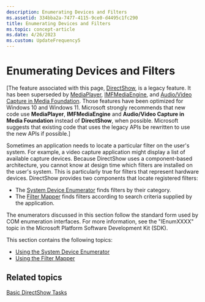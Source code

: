 ```yaml
---
description: Enumerating Devices and Filters
ms.assetid: 334bba2a-7477-4115-9ce0-d4495c1fc290
title: Enumerating Devices and Filters
ms.topic: concept-article
ms.date: 4/26/2023
ms.custom: UpdateFrequency5
---
```


# Enumerating Devices and Filters

\[The feature associated with this page, [DirectShow](/windows/win32/directshow/directshow), is a legacy feature. It has been superseded by [MediaPlayer](/uwp/api/Windows.Media.Playback.MediaPlayer), [IMFMediaEngine](/windows/win32/api/mfmediaengine/nn-mfmediaengine-imfmediaengine), and [Audio/Video Capture in Media Foundation](/windows/win32/medfound/audio-video-capture-in-media-foundation). Those features have been optimized for Windows 10 and Windows 11. Microsoft strongly recommends that new code use **MediaPlayer**, **IMFMediaEngine** and **Audio/Video Capture in Media Foundation** instead of **DirectShow**, when possible. Microsoft suggests that existing code that uses the legacy APIs be rewritten to use the new APIs if possible.\]

Sometimes an application needs to locate a particular filter on the user's system. For example, a video capture application might display a list of available capture devices. Because DirectShow uses a component-based architecture, you cannot know at design time which filters are installed on the user's system. This is particularly true for filters that represent hardware devices. DirectShow provides two components that locate registered filters:

-   The [System Device Enumerator](system-device-enumerator.md) finds filters by their category.
-   The [Filter Mapper](filter-mapper.md) finds filters according to search criteria supplied by the application.

The enumerators discussed in this section follow the standard form used by COM enumeration interfaces. For more information, see the "IEnumXXXX" topic in the Microsoft Platform Software Development Kit (SDK).

This section contains the following topics:

-   [Using the System Device Enumerator](using-the-system-device-enumerator.md)
-   [Using the Filter Mapper](using-the-filter-mapper.md)

## Related topics

<dl> <dt>

[Basic DirectShow Tasks](basic-directshow-tasks.md)
</dt> </dl>

 

 




